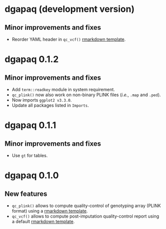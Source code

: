 # dgapaq (development version)

## Minor improvements and fixes

* Reorder YAML header in `qc_vcf()` [rmarkdown template](inst/rmarkdown/templates/qc_vcf/skeleton/skeleton.Rmd).

# dgapaq 0.1.2

## Minor improvements and fixes

* Add `term::readkey` module in system requirement.
* `qc_plink()` now also work on non-binary PLINK files (*i.e.*, `.map` and `.ped`).
* Now imports `ggplot2 v3.3.0`.
* Update all packages listed in `Imports`.

# dgapaq 0.1.1

## Minor improvements and fixes

* Use `gt` for tables.

# dgapaq 0.1.0

## New features

* `qc_plink()` allows to compute quality-control of genotyping array (PLINK format) 
    using a [rmarkdown template](inst/rmarkdown/templates/qc_plink/skeleton/skeleton.Rmd).
* `qc_vcf()` allows to compute post-imputation quality-control report 
    using a default [rmarkdown template](inst/rmarkdown/templates/qc_vcf/skeleton/skeleton.Rmd).


